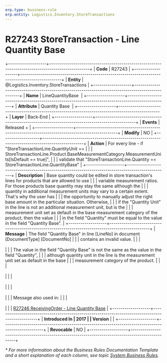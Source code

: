 ```yaml
---
erp.type: business-rule
erp.entity: Logistics.Inventory.StoreTransactions
---
```


# R27243  StoreTransaction - Line Quantity Base
+-------------------+--------------------------------------------------------------------------------------------------+
| **Code**          | R27243                                                                                           |
+-------------------+--------------------------------------------------------------------------------------------------+
| **Entity**        | @Logistics.Inventory.StoreTransactions                                                           |
+-------------------+--------------------------------------------------------------------------------------------------+
| **Name**          | LineQuantityBase                                                                                 |
+-------------------+--------------------------------------------------------------------------------------------------+
| **Attribute**     | Quantity Base                                                                                    |
+-------------------+--------------------------------------------------------------------------------------------------+
| **Layer**         | Back-End                                                                                         |
+-------------------+--------------------------------------------------------------------------------------------------+
| **Events**        | Released +                                                                                       |
+-------------------+--------------------------------------------------------------------------------------------------+
| **Modify**        | NO                                                                                               |
+-------------------+--------------------------------------------------------------------------------------------------+
| **Action**        | For every line - if \"StoreTransactionLine.QuantityUnit ==                                       |
|                   | StoreTransactionLine.Product.BaseMeasurementCategory.MeasurementUnits\[IsDefault == true\]\",    |
|                   | validate that \"StoreTransactionLine.Quantity == StoreTransactionLine.QuantityBase\"             |
+-------------------+--------------------------------------------------------------------------------------------------+
| **Description**   | Base quantity could be edited in store transaction\'s lines for products that are allowed to use |
|                   | variable measurement ratios. For those products base quantity may stay the same although the     |
|                   | quantity in additional measurement units may vary to a certain extent. That's why the user has   |
|                   | the opportunity to manually adjust the right base amount in the particular situation. Otherwise, |
|                   | if the \"Quantity Unit\" in the line is not an additional measurement unit, but is the           |
|                   | measurement unit set as default in the base measurement category of the product, then the value  |
|                   | in the field \"Quantity\" must be equal to the value in the field \"Quantity Base\".             |
+-------------------+--------------------------------------------------------------------------------------------------+
| **Message**       | The field \"Quantity Base\" in line \[LineNo\] in document \[DocumentType\] \[DocumentNo\]       |
|                   | contains an invalid value.                                                                       |
|                   | <br/><br/>                                                                                       |
|                   | The value in the field \"Quantity Base" is not the same as the value in the field \"Quantity",   |
|                   | although quantity unit in the line is the measurement unit set as default in the base            |
|                   | measurement category of the product.                                                             |
|                   | <br/><br/>                                                                                       |
|                   | <br/><br/>                                                                                       |
|                   | <br/><br/>                                                                                       |
|                   | Message also used in:                                                                            |
|                   | <br/><br/>                                                                                       |
|                   | [R27246 ReceivingOrder - Line Quantity Base](R27246.md)                                          |
+-------------------+--------------------------------------------------------------------------------------------------+
| **Introduced In   | 2017                                                                                             |
| Version**         |                                                                                                  |
+-------------------+--------------------------------------------------------------------------------------------------+
| **Revocable**     | NO                                                                                               |
+-------------------+--------------------------------------------------------------------------------------------------+

*\* For more information about the Business Rules Documentation Template and a short explanation of each column, see
topic [System Business Rules](../templates/template-description-system-business-rules.md).*
